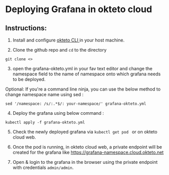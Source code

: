 


# Deploying Grafana in okteto cloud

  

## Instructions:

  

1. Install and configure [ okteto CLI ](https://okteto.com/docs/getting-started/installation/) in your host machine.

  

2. Clone the github repo and `cd` to the directory

  

`git clone <> `

  

3. open the grafana-okteto.yml in your fav text editor and change the namespace field to the name of namespace onto which grafana needs to be deployed.

  
  

Optional: If you're a command line ninja, you can use the below method to change namespace name using sed :

  

`sed '/namespace: /s/:.*$/: your-namespace/' grafana-okteto.yml`

  

4. Deploy the grafana using below command :

  

`kubectl apply -f grafana-okteto.yml`

  

5. Check the newly deployed grafana via `kubectl get pod ` or on okteto cloud web.

  

6. Once the pod is running, in okteto cloud web, a private endpoint will be created for the grafana like https://grafana-namespace.cloud.okteto.net

  

7. Open & login to the grafana in the browser using the private endpoint with credentials `admin/admin`.
